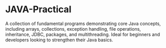 # JAVA-Practical
A collection of fundamental programs demonstrating core Java concepts, including arrays, collections, exception handling, file operations, inheritance, JDBC, packages, and multithreading. Ideal for beginners and developers looking to strengthen their Java basics.
